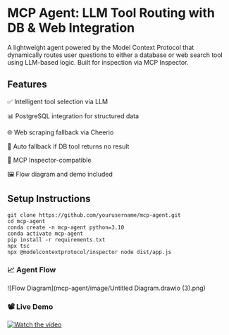 # MCP Agent: LLM Tool Routing with DB & Web Integration

A lightweight agent powered by the Model Context Protocol that dynamically routes user questions to either a database or web search tool using LLM-based logic. Built for inspection via MCP Inspector.

## Features
✅ Intelligent tool selection via LLM

📊 PostgreSQL integration for structured data

🌐 Web scraping fallback via Cheerio

🔁 Auto fallback if DB tool returns no result

🧠 MCP Inspector-compatible

🖼️ Flow diagram and demo included

## Setup Instructions
```
git clone https://github.com/yourusername/mcp-agent.git
cd mcp-agent
conda create -n mcp-agent python=3.10
conda activate mcp-agent
pip install -r requirements.txt
npx tsc 
npx @modelcontextprotocol/inspector node dist/app.js

```
### 📈 Agent Flow

![Flow Diagram](mcp-agent/image/Untitled Diagram.drawio (3).png)

### 📽️ Live Demo

[![Watch the video](http://img.youtube.com/vi/VIDEO_ID/0.jpg)](https://www.youtube.com/watch?v=VIDEO_ID)
